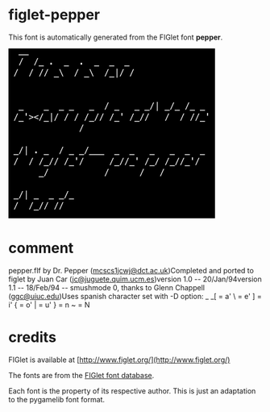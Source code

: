 
# figlet-pepper

This font is automatically generated from the FIGlet font **pepper**.

![Example](../../../../docs/source/font-example-figlet-pepper.png "Example")

# comment

pepper.flf by Dr. Pepper (mcscs1jcwj@dct.ac.uk)Completed and ported to figlet by Juan Car (jc@juguete.quim.ucm.es)version 1.0 -- 20/Jan/94version 1.1 -- 18/Feb/94 -- smushmode 0, thanks to Glenn Chappell (ggc@uiuc.edu)Uses spanish character set with -D option:                                                     _         _[ = a'   \ = e'    ] = i'    { = o'    | = u'    } = n     ~ = N

# credits

FIGlet is available at [http://www.figlet.org/](http://www.figlet.org/)

The fonts are from the [FIGlet font database](http://www.figlet.org/fontdb.cgi).

Each font is the property of its respective author. This is just an adaptation to the
pygamelib font format.
